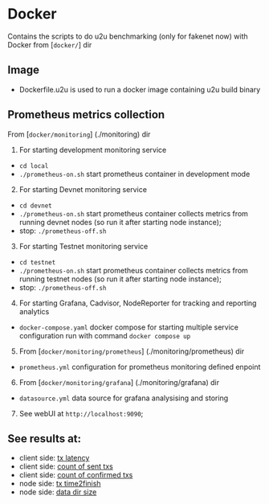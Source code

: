 # Docker

Contains the scripts to do u2u benchmarking (only for fakenet now) with Docker from [`docker/`] dir

## Image
- Dockerfile.u2u is used to run a docker image containing u2u build binary

## Prometheus metrics collection
  From [`docker/monitoring`] (./monitoring) dir

  1. For starting development monitoring service
  - `cd local` 
  - `./prometheus-on.sh` start prometheus container in development mode

  2. For starting Devnet monitoring service
  - `cd devnet` 
  - `./prometheus-on.sh` start prometheus container collects metrics from running devnet nodes (so run it after starting node instance);
  - stop: `./prometheus-off.sh`

  3. For starting Testnet monitoring service
  - `cd testnet`
  - `./prometheus-on.sh` start prometheus container collects metrics from running testnet nodes (so run it after starting node instance);
  - stop: `./prometheus-off.sh`

  4. For starting Grafana, Cadvisor, NodeReporter for tracking and reporting analytics
  - `docker-compose.yaml` docker compose for starting multiple service configuration run with command `docker compose up`

  5. From [`docker/monitoring/prometheus`] (./monitoring/prometheus) dir
  - `prometheus.yml` configuration for prometheus monitoring defined enpoint

  6. From [`docker/monitoring/grafana`] (./monitoring/grafana) dir
  - `datasource.yml` data source for grafana analysising and storing

  7. See webUI at `http://localhost:9090`;

## See results at:

 - client side: [tx latency](http://localhost:9090/graph?g0.range_input=5m&g0.expr=txstorm_tx_ttf&g0.tab=0)
 - client side: [count of sent txs](http://localhost:9090/graph?g0.range_input=5m&g0.expr=txstorm_tx_count_sent&g0.tab=0)
 - client side: [count of confirmed txs](http://localhost:9090/graph?g0.range_input=5m&g0.expr=txstorm_tx_count_got&g0.tab=0)
 - node side: [tx time2finish](http://localhost:9090/graph?g0.range_input=5m&g0.expr=u2u_tx_ttf&g0.tab=0)
 - node side: [data dir size](http://localhost:9090/graph?g0.range_input=5m&g0.expr=u2u_db_size&g0.tab=0)